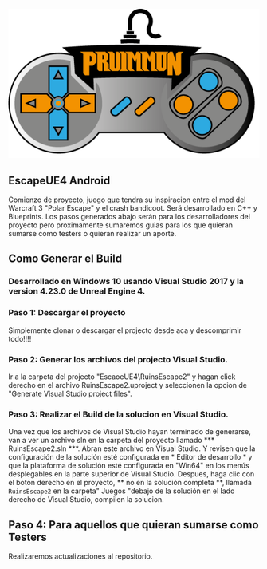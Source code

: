 ﻿![ImagenGameStudio](https://github.com/CapitanBonio19/EscapeUE4/blob/master/GameStudio.png)
## EscapeUE4 Android
Comienzo de proyecto, juego que tendra su inspiracion entre el mod del Warcraft 3 "Polar Escape" y el crash bandicoot. Será desarrollado en C++ y Blueprints. Los pasos generados abajo serán para los desarrolladores del proyecto pero proximamente sumaremos guias para los que quieran sumarse como testers o quieran realizar un aporte.

## Como Generar el Build
### Desarrollado en Windows 10 usando Visual Studio 2017 y la version 4.23.0 de Unreal Engine 4.

### Paso 1: Descargar el proyecto
Simplemente clonar o descargar el projecto desde aca y descomprimir todo!!!!

### Paso 2: Generar los archivos del projecto Visual Studio.
Ir a la carpeta del projecto "EscaoeUE4\RuinsEscape2" y hagan click derecho en el archivo RuinsEscape2.uproject y seleccionen la opcion de "Generate Visual Studio project files". 

### Paso 3: Realizar el Build de la solucion en Visual Studio.
Una vez que los archivos de Visual Studio hayan terminado de generarse, van a ver un archivo sln en la carpeta del proyecto llamado *** RuinsEscape2.sln ***. Abran este archivo en Visual Studio. Y revisen que la configuración de la solución esté configurada en * Editor de desarrollo * y que la plataforma de solución esté configurada en "Win64" en los menús desplegables en la parte superior de Visual Studio. Despues, haga clic con el botón derecho en el proyecto, ** no en la solución completa **, llamada `RuinsEscape2` en la carpeta" Juegos "debajo de la solución en el lado derecho de Visual Studio, compilen la solucion.

## Paso 4: Para aquellos que quieran sumarse como Testers
Realizaremos actualizaciones al repositorio.

